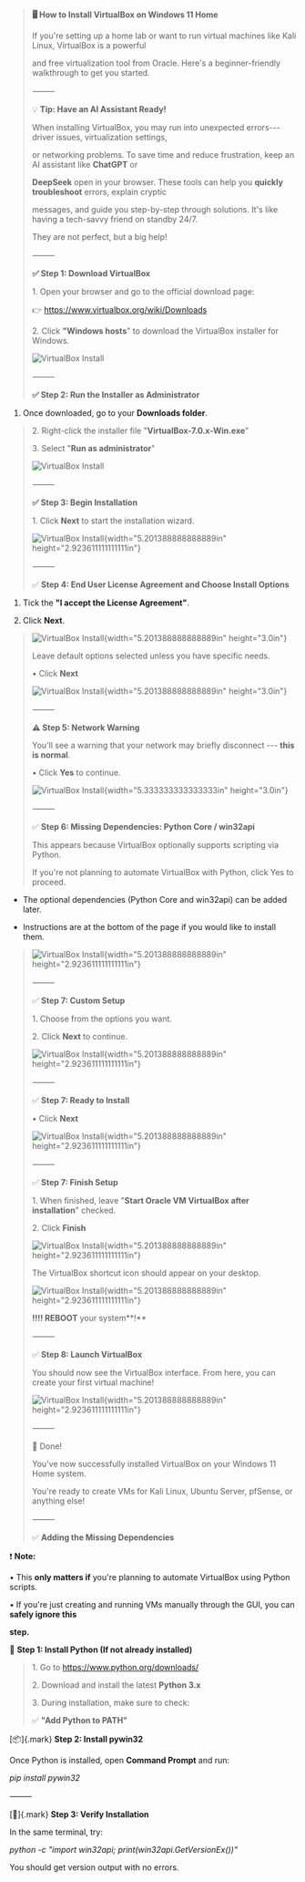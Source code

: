 > **🖥️ How to Install VirtualBox on Windows 11 Home**
>
> If you're setting up a home lab or want to run virtual machines like
> Kali Linux, VirtualBox is a powerful
>
> and free virtualization tool from Oracle. Here's a beginner-friendly
> walkthrough to get you started.
>
> ⸻
>
> 💡 **Tip: Have an AI Assistant Ready!**
>
> When installing VirtualBox, you may run into unexpected
> errors---driver issues, virtualization settings,
>
> or networking problems. To save time and reduce frustration, keep an
> AI assistant like **ChatGPT** or
>
> **DeepSeek** open in your browser. These tools can help you **quickly
> troubleshoot** errors, explain cryptic
>
> messages, and guide you step-by-step through solutions. It's like
> having a tech-savvy friend on standby 24/7.
>
> They are not perfect, but a big help!
>
> ⸻
>
> **✅ Step 1: Download VirtualBox**
>
> 1\. Open your browser and go to the official download page:
>
> 👉 <https://www.virtualbox.org/wiki/Downloads>
>
> 2\. Click **"Windows hosts**" to download the VirtualBox installer for
> Windows.
>
> ![VirtualBox Install](images/1.png)
>
> ⸻
>
> **✅ Step 2: Run the Installer as Administrator**

1.  Once downloaded, go to your **Downloads folder**.

> 2\. Right-click the installer file "**VirtualBox-7.0.x-Win.exe**"
>
> 3\. Select "**Run as administrator**"
>
> ![VirtualBox Install](images/2.png)
>
> ⸻
>
> **✅ Step 3: Begin Installation**
>
> 1\. Click **Next** to start the installation wizard.
>
> ![VirtualBox Install](images/3.png){width="5.201388888888889in"
> height="2.923611111111111in"}
>
> ⸻
>
> ✅ **Step 4: End User License Agreement and Choose Install Options**

1.  Tick the **"I accept the License Agreement"**.

2.  Click **Next**.

> ![VirtualBox Install](images/4.png){width="5.201388888888889in" height="3.0in"}
>
> Leave default options selected unless you have specific needs.
>
> • Click **Next**
>
> ![VirtualBox Install](images/5.png){width="5.201388888888889in" height="3.0in"}
>
> ⸻
>
> **⚠️ Step 5: Network Warning**
>
> You'll see a warning that your network may briefly disconnect ---
> **this is normal**.
>
> • Click **Yes** to continue.
>
> ![VirtualBox Install](images/6.png){width="5.333333333333333in" height="3.0in"}
>
> ⸻
>
> ✅ **Step 6: Missing Dependencies: Python Core / win32api**
>
> This appears because VirtualBox optionally supports scripting via
> Python.
>
> If you're not planning to automate VirtualBox with Python, click Yes
> to proceed.

- The optional dependencies (Python Core and win32api) can be added
  later.

- Instructions are at the bottom of the page if you would like to
  install them.

> ![VirtualBox Install](images/7.png){width="5.201388888888889in"
> height="2.923611111111111in"}
>
> ⸻
>
> ✅ **Step 7: Custom Setup**
>
> 1\. Choose from the options you want.
>
> 2\. Click **Next** to continue.
>
> ![VirtualBox Install](images/2.8){width="5.201388888888889in"
> height="2.923611111111111in"}
>
> ⸻
>
> ✅ **Step 7: Ready to Install**
>
> • Click **Next**
>
> ![VirtualBox Install](images/9.png){width="5.201388888888889in"
> height="2.923611111111111in"}
>
> ⸻
>
> ✅ **Step 7: Finish Setup**
>
> 1\. When finished, leave "**Start Oracle VM VirtualBox after
> installation**" checked.
>
> 2\. Click **Finish**
>
> ![VirtualBox Install](images/10.png){width="5.201388888888889in"
> height="2.923611111111111in"}
>
> The VirtualBox shortcut icon should appear on your desktop.
>
> ![VirtualBox Install](images/11.png){width="5.201388888888889in"
> height="2.923611111111111in"}
>
> **!!!! REBOOT** your system**!**
>
> ⸻
>
> ✅ **Step 8: Launch VirtualBox**
>
> You should now see the VirtualBox interface. From here, you can create
> your first virtual machine!
>
> ![VirtualBox Install](images/12.png){width="5.201388888888889in"
> height="2.923611111111111in"}
>
> ⸻
>
> 🎉 Done!
>
> You've now successfully installed VirtualBox on your Windows 11 Home
> system.
>
> You're ready to create VMs for Kali Linux, Ubuntu Server, pfSense, or
> anything else!
>
> ⸻
>
> ✅ **Adding the Missing Dependencies**

❗ **Note:**

• This **only matters if** you're planning to automate VirtualBox using
Python scripts.

• If you're just creating and running VMs manually through the GUI, you
can **safely ignore this**

**step.**

🐍 **Step 1: Install Python (If not already installed)**

> 1\. Go to <https://www.python.org/downloads/>
>
> 2\. Download and install the latest **Python 3.x**
>
> 3\. During installation, make sure to check:
>
> ✅ **"Add Python to PATH"**

[📦]{.mark} **Step 2: Install pywin32**

Once Python is installed, open **Command Prompt** and run:

*pip install pywin32*

⸻

[🔁]{.mark} **Step 3: Verify Installation**

In the same terminal, try:

*python -c \"import win32api; print(win32api.GetVersionEx())\"*

You should get version output with no errors.
